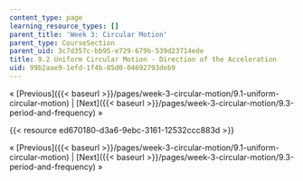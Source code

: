 ```yaml
---
content_type: page
learning_resource_types: []
parent_title: 'Week 3: Circular Motion'
parent_type: CourseSection
parent_uid: 3c7d357c-bb95-e729-679b-539d23714ede
title: 9.2 Uniform Circular Motion - Direction of the Acceleration
uid: 99b2aae9-1efd-1f4b-85d0-04692793deb9
---
```


« [Previous]({{< baseurl >}}/pages/week-3-circular-motion/9.1-uniform-circular-motion) | [Next]({{< baseurl >}}/pages/week-3-circular-motion/9.3-period-and-frequency) »

{{< resource ed670180-d3a6-9ebc-3161-12532ccc883d >}}

« [Previous]({{< baseurl >}}/pages/week-3-circular-motion/9.1-uniform-circular-motion) | [Next]({{< baseurl >}}/pages/week-3-circular-motion/9.3-period-and-frequency) »